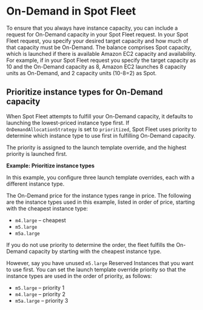 # On\-Demand in Spot Fleet<a name="on-demand-in-spot"></a>

To ensure that you always have instance capacity, you can include a request for On\-Demand capacity in your Spot Fleet request\. In your Spot Fleet request, you specify your desired target capacity and how much of that capacity must be On\-Demand\. The balance comprises Spot capacity, which is launched if there is available Amazon EC2 capacity and availability\. For example, if in your Spot Fleet request you specify the target capacity as 10 and the On\-Demand capacity as 8, Amazon EC2 launches 8 capacity units as On\-Demand, and 2 capacity units \(10\-8=2\) as Spot\.

## Prioritize instance types for On\-Demand capacity<a name="spot-fleet-on-demand-priority"></a>

When Spot Fleet attempts to fulfill your On\-Demand capacity, it defaults to launching the lowest\-priced instance type first\. If `OnDemandAllocationStrategy` is set to `prioritized`, Spot Fleet uses priority to determine which instance type to use first in fulfilling On\-Demand capacity\.

The priority is assigned to the launch template override, and the highest priority is launched first\.

**Example: Prioritize instance types**

In this example, you configure three launch template overrides, each with a different instance type\.

The On\-Demand price for the instance types range in price\. The following are the instance types used in this example, listed in order of price, starting with the cheapest instance type:
+ `m4.large` – cheapest
+ `m5.large`
+ `m5a.large`

If you do not use priority to determine the order, the fleet fulfills the On\-Demand capacity by starting with the cheapest instance type\.

However, say you have unused `m5.large` Reserved Instances that you want to use first\. You can set the launch template override priority so that the instance types are used in the order of priority, as follows:
+ `m5.large` – priority 1
+ `m4.large` – priority 2
+ `m5a.large` – priority 3